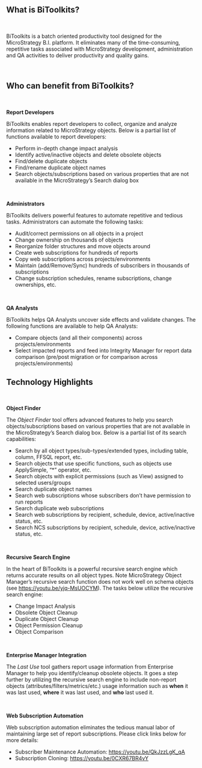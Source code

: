 <h2>What is BiToolkits?</h2>
<p>&nbsp;</p>
<p>BiToolkits is a batch oriented productivity tool designed for the MicroStrategy B.I. platform. It eliminates many of the time-consuming, repetitive tasks associated with MicroStrategy development, administration and QA activities to deliver productivity and quality gains.</p>
<p>&nbsp;</p>
<h2><a name="_Toc486078436"></a><a name="_Toc432229253"></a>Who can benefit from BiToolkits?</h2>
<p>&nbsp;</p>
<p><strong>Report Developers</strong></p>
<p>BiToolkits enables report developers to collect, organize and analyze information related to MicroStrategy objects. Below is a partial list of functions available to report developers:</p>
<ul>
<li>Perform in-depth change impact analysis</li>
<li>Identify active/inactive objects and delete obsolete objects</li>
<li>Find/delete duplicate objects</li>
<li>Find/rename duplicate object names</li>
<li>Search objects/subscriptions based on various properties that are not available in the MicroStrategy&rsquo;s Search dialog box</li>
</ul>
<p>&nbsp;</p>
<p><strong>Administrators</strong></p>
<p>BiToolkits delivers powerful features to automate repetitive and tedious tasks. Administrators can automate the following tasks:</p>
<ul>
<li>Audit/correct permissions on all objects in a project</li>
<li>Change ownership on thousands of objects</li>
<li>Reorganize folder structures and move objects around</li>
<li>Create web subscriptions for hundreds of reports</li>
<li>Copy web subscriptions across projects/environments</li>
<li>Maintain (add/Remove/Sync) hundreds of subscribers in thousands of subscriptions</li>
<li>Change subscription schedules, rename subscriptions, change ownerships, etc.</li>
</ul>
<p>&nbsp;</p>
<p><strong>QA Analysts</strong></p>
<p>BiToolkits helps QA Analysts uncover side effects and validate changes. The following functions are available to help QA Analysts:</p>
<ul>
<li>Compare objects (and all their components) across projects/environments</li>
<li>Select impacted reports and feed into Integrity Manager for report data comparison (pre/post migration or for comparison across projects/environments)</li>
</ul>
<h2>Technology Highlights</h2>
<p><strong>&nbsp;</strong></p>
<p><strong>Object Finder</strong></p>
<p>The <em>Object Finder</em> tool offers advanced features to help you search objects/subscriptions based on various properties that are not available in the MicroStrategy&rsquo;s Search dialog box. Below is a partial list of its search capabilities:</p>
<ul>
<li>Search by all object types/sub-types/extended types, including table, column, FFSQL report, etc.</li>
<li>Search objects that use specific functions, such as objects use ApplySimple, &ldquo;*&rdquo; operator, etc.</li>
<li>Search objects with explicit permissions (such as View) assigned to selected users/groups</li>
<li>Search duplicate object names</li>
<li>Search web subscriptions whose subscribers don&rsquo;t have permission to run reports</li>
<li>Search duplicate web subscriptions</li>
<li>Search web subscriptions by recipient, schedule, device, active/inactive status, etc.</li>
<li>Search NCS subscriptions by recipient, schedule, device, active/inactive status, etc.</li>
</ul>
<p><strong>&nbsp;</strong></p>
<p><strong>Recursive Search Engine</strong></p>
<p>In the heart of BiToolkits is a powerful recursive search engine which returns accurate results on all object types. Note MicroStrategy Object Manager&rsquo;s recursive search function does not work well on schema objects (see <a href="https://youtu.be/yjq-MsUOCYM">https://youtu.be/yjq-MsUOCYM</a>). The tasks below utilize the recursive search engine:</p>
<ul>
<li>Change Impact Analysis</li>
<li>Obsolete Object Cleanup</li>
<li>Duplicate Object Cleanup</li>
<li>Object Permission Cleanup</li>
<li>Object Comparison</li>
</ul>
<p>&nbsp;</p>
<p><strong>Enterprise Manager Integration</strong></p>
<p>The <em>Last Use</em> tool gathers report usage information from Enterprise Manager to help you identify/cleanup obsolete objects. It goes a step further by utilizing the recursive search engine to include non-report objects (attributes/filters/metrics/etc.) usage information such as <strong>when</strong> it was last used, <strong>where</strong> it was last used, and <strong>who</strong> last used it.</p>
<p>&nbsp;</p>
<p><strong>Web Subscription Automation</strong></p>
<p>Web subscription automation eliminates the tedious manual labor of maintaining large set of report subscriptions. Please click links below for more details:</p>
<ul>
<li>Subscriber Maintenance Automation: <a href="https://youtu.be/QkJzzLgK_qA">https://youtu.be/QkJzzLgK_qA</a></li>
<li>Subscription Cloning: <a href="https://youtu.be/0CXR67BR4vY">https://youtu.be/0CXR67BR4vY</a></li>
</ul>

